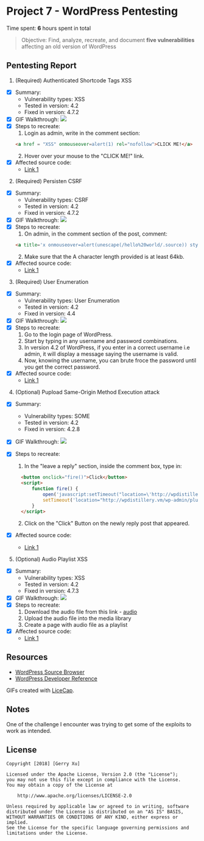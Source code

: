 # Project 7 - WordPress Pentesting

Time spent: **6** hours spent in total

> Objective: Find, analyze, recreate, and document **five vulnerabilities** affecting an old version of WordPress

## Pentesting Report

1. (Required) Authenticated Shortcode Tags XSS

- [x] Summary:
  - Vulnerability types: XSS
  - Tested in version: 4.2
  - Fixed in version: 4.7.2
- [x] GIF Walkthrough:
  ![](XSS.gif)
- [x] Steps to recreate:
  1. Login as admin, write in the comment section:
  ```html
  <a href = "XSS" onmouseover=alert(1) rel="nofollow">CLICK ME!</a>
    ```
  2. Hover over your mouse to the "CLICK ME!" link.
- [x] Affected source code:
  - [Link 1](https://github.com/WordPress/WordPress/commit/f72b21af23da6b6d54208e5c1d65ececdaa109c8)

2. (Required) Persisten CSRF

- [x] Summary:
  - Vulnerability types: CSRF
  - Tested in version: 4.2
  - Fixed in version: 4.7.2
- [x] GIF Walkthrough:
  ![](CSRF.gif)
- [x] Steps to recreate:
  1. On admin, in the comment section of the post, comment:
  ``` html
  <a title='x onmouseover=alert(unescape(/hello%20world/.source)) style=position:absolute;left:0;top:0;width:5000px;height:5000px AAAAAAAAAAAA...[64 KB]..AAA'></a>
  ```
  2. Make sure that the A character length provided is at least 64kb.
- [x] Affected source code:
  - [Link 1](https://www.exploit-db.com/exploits/36844/)

3. (Required) User Enumeration

- [x] Summary:
  - Vulnerability types: User Enumeration
  - Tested in version: 4.2
  - Fixed in version: 4.4
- [x] GIF Walkthrough:
  ![](User_Enumeration.gif)
- [x] Steps to recreate:
  1. Go to the login page of WordPress.
  2. Start by typing in any username and password combinations.
  3. In version 4.2 of WordPress, if you enter in a correct username i.e admin, it will display a message saying
     the username is valid.
  4. Now, knowing the username, you can brute froce the password until you get the correct password.
- [x] Affected source code:
  - [Link 1](https://core.trac.wordpress.org/browser/tags/version/src/source_file.php)

4. (Optional) Pupload Same-Origin Method Execution attack

- [x] Summary:
  - Vulnerability types: SOME
  - Tested in version: 4.2
  - Fixed in version: 4.2.8
- [x] GIF Walkthrough:
  ![](SOME.gif)
- [x] Steps to recreate:
  1. In the "leave a reply" section, inside the comment box, type in:
  ```html
	<button onclick="fire()">Click</button>
	<script>
		function fire() { 
			open('javascript:setTimeout("location=\'http://wpdistillery.vm/wp-includes/js/plupload/plupload.flash.swf?target%g=opener.document.body.firstElementChild.nextElementSibling.nextElementSibling.nextElementSibling.firstElementChild.click&uid%g=hello&\'", 2000)');
  			setTimeout('location="http://wpdistillery.vm/wp-admin/plugin-install.php?tab=plugin-information&plugin=wp-super-cache&TB_iframe=true&width=600&height=550"')
		}
	</script>
  ```

  2. Click on the "Click" Button on the newly reply post that appeared.
- [x] Affected source code:
  - [Link 1](https://gist.github.com/cure53/09a81530a44f6b8173f545accc9ed07e)

5. (Optional) Audio Playlist XSS
- [x] Summary:
  - Vulnerability types: XSS
  - Tested in version: 4.2
  - Fixed in version: 4.7.3
- [x] GIF Walkthrough:
  ![](XSS2.gif)
- [x] Steps to recreate:
  1. Download the audio file from this link - [audio](https://www.securify.nl/advisory/SFY20160742/xss.mp3)
  2. Upload the audio file into the media library
  3. Create a page with audio file as a playlist
- [x] Affected source code:
  - [Link 1](https://core.trac.wordpress.org/changeset/33359)

## Resources

- [WordPress Source Browser](https://core.trac.wordpress.org/browser/)
- [WordPress Developer Reference](https://developer.wordpress.org/reference/)

GIFs created with [LiceCap](http://www.cockos.com/licecap/).

## Notes

One of the challenge I encounter was trying to get some of the exploits to work as intended.

## License

    Copyright [2018] [Gerry Xu]

    Licensed under the Apache License, Version 2.0 (the "License");
    you may not use this file except in compliance with the License.
    You may obtain a copy of the License at

        http://www.apache.org/licenses/LICENSE-2.0

    Unless required by applicable law or agreed to in writing, software
    distributed under the License is distributed on an "AS IS" BASIS,
    WITHOUT WARRANTIES OR CONDITIONS OF ANY KIND, either express or implied.
    See the License for the specific language governing permissions and
    limitations under the License.

